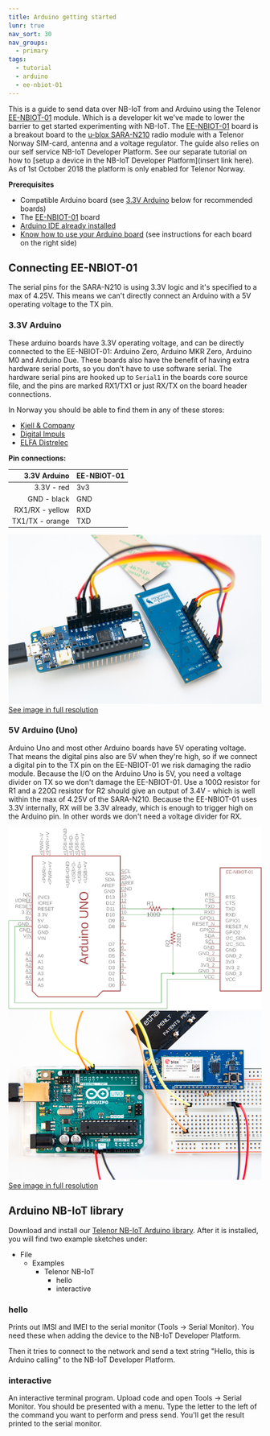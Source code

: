 ```yaml
---
title: Arduino getting started
lunr: true
nav_sort: 30
nav_groups:
  - primary
tags:
  - tutorial
  - arduino
  - ee-nbiot-01
---
```


This is a guide to send data over NB-IoT from and Arduino using the Telenor [EE-NBIOT-01][1] module. Which is a developer kit we've made to lower the barrier to get started experimenting with NB-IoT. The [EE-NBIOT-01][1] board is a breakout board to the [u-blox SARA-N210][2] radio module with a Telenor Norway SIM-card, antenna and a voltage regulator. The guide also relies on our self service NB-IoT Developer Platform. See our separate tutorial on how to [setup a device in the NB-IoT Developer Platform](insert link here). As of 1st October 2018 the platform is only enabled for Telenor Norway.

**Prerequisites**
- Compatible Arduino board (see [3.3V Arduino](#3-3v-arduino) below for recommended boards)
- The [EE-NBIOT-01][1] board
- [Arduino IDE already installed](https://www.arduino.cc/en/Main/Software)
- [Know how to use your Arduino board](https://www.arduino.cc/en/Guide/HomePage) (see instructions for each board on the right side)

## Connecting EE-NBIOT-01
The serial pins for the SARA-N210 is using 3.3V logic and it's specified to a max of 4.25V. This means we can't directly connect an Arduino with a 5V operating voltage to the TX pin.

### 3.3V Arduino
These arduino boards have 3.3V operating voltage, and can be directly connected to the EE-NBIOT-01: Arduino Zero, Arduino MKR Zero, Arduino M0 and Arduino Due. These boards also have the benefit of having extra hardware serial ports, so you don't have to use software serial. The hardware serial pins are hooked up to `Serial1` in the boards core source file, and the pins are marked RX1/TX1 or just RX/TX on the board header connections.

In Norway you should be able to find them in any of these stores:
* [Kjell & Company](https://www.kjell.com/no/)
* [Digital Impuls](https://www.digitalimpuls.no/)
* [ELFA Distrelec](https://www.elfadistrelec.no/)

**Pin connections:**

3.3V Arduino   | EE-NBIOT-01
--------------:|------------
3.3V - red     | 3v3
GND - black    | GND
RX1/RX - yellow   | RXD
TX1/TX - orange   | TXD

[![Arduino MKR Zero](img/mkrzero-small.jpg)<br/>
See image in full resolution](img/mkrzero.jpg)

### 5V Arduino (Uno)
Arduino Uno and most other Arduino boards have 5V operating voltage. That means the digital pins also are 5V when they're high, so if we connect a digital pin to the TX pin on the EE-NBIOT-01 we risk damaging the radio module. 
Because the I/O on the Arduino Uno is 5V, you need a voltage divider on TX so we don't damage the EE-NBIOT-01. Use a 100Ω resistor for R1 and a 220Ω resistor for R2 should give an output of 3.4V - which is well within the max of 4.25V of the SARA-N210. Because the EE-NBIOT-01 uses 3.3V internally, RX will be 3.3V already, which is enough to trigger high on the Arduino pin. In other words we don't need a voltage divider for RX.

![Arduino serial forwarder schematics](img/arduino-uno-sch.png)
[![Arduino uno breadboard](img/arduino-uno-small.jpg)<br/>
See image in full resolution](img/arduino-uno.jpg)

## Arduino NB-IoT library
Download and install our [Telenor NB-IoT Arduino library](https://github.com/ExploratoryEngineering/ArduinoNBIoT/). After it is installed, you will find two example sketches under:
- File
    - Examples
        - Telenor NB-IoT
            - hello
            - interactive

### hello
Prints out IMSI and IMEI to the serial monitor (Tools -> Serial Monitor). You need these when adding the device to the NB-IoT Developer Platform.

Then it tries to connect to the network and send a text string "Hello, this is Arduino calling" to the NB-IoT Developer Platform.

### interactive
An interactive terminal program. Upload code and open Tools -> Serial Monitor. You should be presented with a menu. Type the letter to the left of the command you want to perform and press send. You'll get the result printed to the serial monitor.

[1]: https://shop.exploratory.engineering/collections/frontpage/products/ee-nbiot-01-v1-1-breakout-module
[2]: https://www.u-blox.com/en/product/sara-n2-series#tab-documentation-resources
